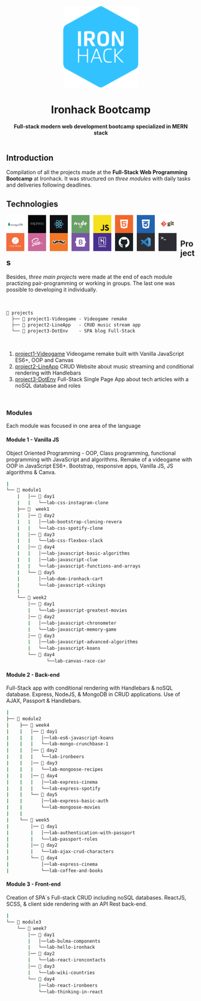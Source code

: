 <div align="center">
    <a href="https://www.ironhack.com/">
        <img 
            alt="Ironhack"
            width="200px"
            src="https://github.com/carlos-garcia-dev/Ironhack-Bootcamp-Images/blob/main/00-Bootcamp/ironhack-logo.png" />
    </a>
</div>
<div align="center">
  <h1>Ironhack Bootcamp</h1>
  <strong>Full-stack modern web development bootcamp specialized in MERN stack</strong>
</div>

</br>

## Introduction

Compilation of all the projects made at the **Full-Stack Web Programming Bootcamp** at Ironhack. It was structured on _three modules_ with daily tasks and deliveries following deadlines.

## Technologies

<section>
    <img align="left"   style="float: left; margin-right: 10px;" alt="MongoDB" width="48px" src="https://github.com/carlos-garcia-dev/carlos-garcia-dev-images/blob/master/images/png/01.MongoDB.png" />
    <img align="left"   style="float: left; margin-right: 10px;" alt="Express" width="48px" src="https://github.com/carlos-garcia-dev/carlos-garcia-dev-images/blob/master/images/png/02.Express.png" />
    <img align="left"   style="float: left; margin-right: 10px;" alt="ReactJS" width="48px" src="https://github.com/carlos-garcia-dev/carlos-garcia-dev-images/blob/master/images/png/03.ReactJS.png" />
    <img align="left"   style="float: left; margin-right: 10px;" alt="NodeJS" width="48px" src="https://github.com/carlos-garcia-dev/carlos-garcia-dev-images/blob/master/images/png/04.NodeJS.png" />
    <img align="left"   style="float: left; margin-right: 10px;" alt="JavaScript" width="48px" src="https://github.com/carlos-garcia-dev/carlos-garcia-dev-images/blob/master/images/png/05.JavaScript.png" />
    <img align="left"   style="float: left; margin-right: 10px;" alt="HTML5" width="48px" src="https://github.com/carlos-garcia-dev/carlos-garcia-dev-images/blob/master/images/png/06.HTML5.png" />
    <img align="left"   style="float: left; margin-right: 10px;" alt="CSS3" width="48px" src="https://github.com/carlos-garcia-dev/carlos-garcia-dev-images/blob/master/images/png/07.CSS3.png" />
    <img align="left"   style="float: left; margin-right: 10px;" alt="Git" width="48px" src="https://github.com/carlos-garcia-dev/carlos-garcia-dev-images/blob/master/images/png/17.Git.png" />
</section>

</br>

<section align="center" sytle="padding-top: 20%">
    <img align="left"   style="float: left; margin-right: 10px;" alt="Postman" width="48px" src="https://github.com/carlos-garcia-dev/carlos-garcia-dev-images/blob/master/images/png/22.Postman.png" />
    <img align="left"   style="float: left; margin-right: 10px;" alt="SaSS" width="48px" src="https://github.com/carlos-garcia-dev/carlos-garcia-dev-images/blob/master/images/png/15.SaSS.png" />
    <img align="left"   style="float: left; margin-right: 10px;" alt="Handlebars" width="48px" src="https://github.com/carlos-garcia-dev/carlos-garcia-dev-images/blob/master/images/png/16.Handlebars.png" />
    <img align="left"   style="float: left; margin-right: 10px;" alt="Bootstrap" width="48px" src="https://github.com/carlos-garcia-dev/carlos-garcia-dev-images/blob/master/images/png/08.Bootstrap.png" />
    <img align="left"   style="float: left; margin-right: 10px;" alt="Heroku" width="48px" src="https://github.com/carlos-garcia-dev/carlos-garcia-dev-images/blob/master/images/png/21.Heroku.png" />
    <img align="left"   style="float: left; margin-right: 10px;" alt="GitHub" width="48px" src="https://github.com/carlos-garcia-dev/carlos-garcia-dev-images/blob/master/images/png/18.GitHub.png" />
    <img align="left"   style="float: left; margin-right: 10px;" alt="Visual Studio Code" width="48px" src="https://github.com/carlos-garcia-dev/carlos-garcia-dev-images/blob/master/images/png/19.VSCode.png" />
    <img align="left"   style="float: left; margin-right: 10px;" alt="Terminal" width="48px" src="https://github.com/carlos-garcia-dev/carlos-garcia-dev-images/blob/master/images/png/20.Terminal.png" />
</section>

</br>

## Projects

Besides, _three main projects_ were made at the end of each module practizing pair-programming or working in groups. The last one was possible to developing it individually.

</br>

```shell
📁 projects
  ├── 📁 project1-Videogame - Videogame remake
  ├── 📁 project2-LineApp   - CRUD music stream app
  └── 📁 project3-DotEnv    - SPA blog Full-Stack
```

</br>

1. [project1-Videogame](https://github.com/carlos-garcia-dev/Ironhack-Bootcamp/tree/main/project1-Videogame) Videogame remake built with Vanilla JavaScript ES6+, OOP and Canvas
2. [project2-LineApp](https://github.com/carlos-garcia-dev/Ironhack-Bootcamp/tree/main/project2-LineApp) CRUD Website about music streaming and conditional rendering with Handlebars
3. [project3-DotEnv](https://github.com/carlos-garcia-dev/Ironhack-Bootcamp/tree/main/project3-DotEnv) Full-Stack Single Page App about tech articles with a noSQL database and roles

</br>

### Modules

Each module was focused in one area of the language

#### Module 1 - Vanilla JS

Object Oriented Programming - OOP, Class programming, functional programming with JavaScript and algorithms. Remake of a videogame with OOP in JavaScript ES6+. Bootstrap, responsive apps, Vanilla JS, JS algorithms & Canva.

```bash
|
└── 📁 module1
    |   │── 📁 day1
    |   |   └──lab-css-instagram-clone
    ├── 📁  week1
    |   │── 📁 day2
    |   |   │──lab-bootstrap-cloning-revera
    |   |   └──lab-css-spotify-clone
    |   │── 📁 day3
    |   |   └──lab-css-flexbox-slack
    |   │── 📁 day4
    |   |   │──lab-javascript-basic-algorithms
    |   |   │──lab-javascript-clue
    |   |   └──lab-javascript-functions-and-arrays
    |   └── 📁 day5
    |       │──lab-dom-ironhack-cart
    |       └──lab-javascript-vikings
    |
    └── 📁 week2
        │── 📁 day1
        |   └──lab-javascript-greatest-movies
        │── 📁 day2
        |   │──lab-javascript-chronometer
        |   └──lab-javascript-memory-game
        │── 📁 day3
        |   │──lab-javascript-advanced-algorithms
        |   └──lab-javascript-koans
        └── 📁 day4
               └──lab-canvas-race-car
```

#### Module 2 - Back-end

Full-Stack app with conditional rendering with Handlebars & noSQL database. Express, NodeJS, & MongoDB in CRUD applications. Use of AJAX, Passport & Handlebars.

```bash
|
├── 📁 module2
|    ├── 📁 week4
|    |   │── 📁 day1
|    |   |   │──lab-es6-javascript-koans
|    |   |   └──lab-mongo-crunchbase-1
|    |   │── 📁 day2
|    |   |   └──lab-ironbeers
|    |   │── 📁 day3
|    |   |   └──lab-mongoose-recipes
|    |   │── 📁 day4
|    |   |   │──lab-express-cinema
|    |   |   └──lab-express-spotify
|    |   └── 📁 day5
|    |       │──lab-express-basic-auth
|    |       └──lab-mongoose-movies
|    |
|    └── 📁 week5
|        │── 📁 day1
|        |   │──lab-authentication-with-passport
|        |   └──lab-passport-roles
|        │── 📁 day2
|        |   └──lab-ajax-crud-characters
|        └── 📁 day4
|            │──lab-express-cinema
|            └──lab-coffee-and-books
```

#### Module 3 - Front-end

Creation of SPA´s Full-stack CRUD including noSQL databases. ReactJS, SCSS, & client side rendering with an API Rest back-end.

```bash
|
└── 📁 module3
    └── 📁 week7
        │── 📁 day1
        |   │──lab-bulma-components
        |   └──lab-hello-ironhack
        │── 📁 day2
        |   └──lab-react-ironcontacts
        │── 📁 day3
        |   └──lab-wiki-countries
        └── 📁 day4
            |──lab-react-ironbeers
            └──lab-thinking-in-react
```

